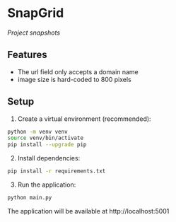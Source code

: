 # SnapGrid

*Project snapshots*

## Features

- The url field only accepts a domain name
- image size is hard-coded to 800 pixels

## Setup

1. Create a virtual environment (recommended):
```bash
python -m venv venv
source venv/bin/activate
pip install --upgrade pip
```

2. Install dependencies:
```bash
pip install -r requirements.txt
```

3. Run the application:
```bash
python main.py
```

The application will be available at http://localhost:5001
